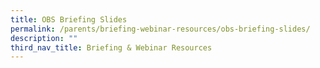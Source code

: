 ```yaml
---
title: OBS Briefing Slides
permalink: /parents/briefing-webinar-resources/obs-briefing-slides/
description: ""
third_nav_title: Briefing & Webinar Resources
---
```

